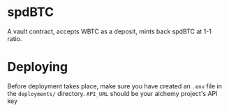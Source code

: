 # spdBTC

A vault contract, accepts WBTC as a deposit, mints back spdBTC at 1-1 ratio.

# Deploying

Before deployment takes place, make sure you have created an `.env` file in the `deployments/` directory. `API_URL` should be your alchemy project's API key
